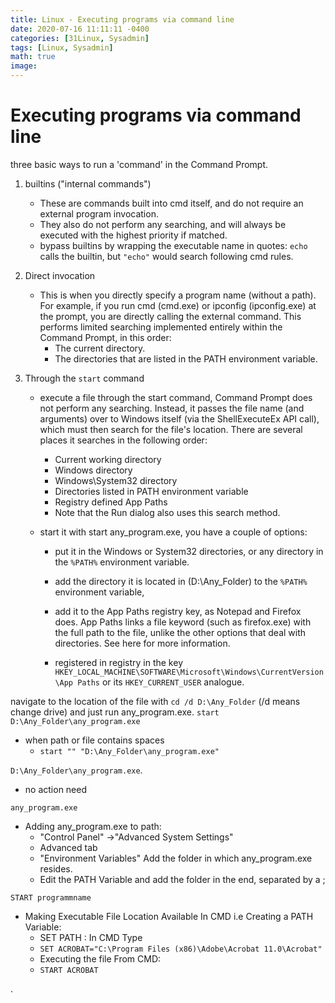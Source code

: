 ```yaml
---
title: Linux - Executing programs via command line
date: 2020-07-16 11:11:11 -0400
categories: [31Linux, Sysadmin]
tags: [Linux, Sysadmin]
math: true
image:
---
```


# Executing programs via command line

three basic ways to run a 'command' in the Command Prompt.

1. builtins ("internal commands")
    - These are commands built into cmd itself, and do not require an external program invocation.
    - They also do not perform any searching, and will always be executed with the highest priority if matched.
    - bypass builtins by wrapping the executable name in quotes: `echo` calls the builtin, but `"echo"` would search following cmd rules.


2. Direct invocation
    - This is when you directly specify a program name (without a path). For example, if you run cmd (cmd.exe) or ipconfig (ipconfig.exe) at the prompt, you are directly calling the external command. This performs limited searching implemented entirely within the Command Prompt, in this order:
      - The current directory.
      - The directories that are listed in the PATH environment variable.


3. Through the `start` command
    - execute a file through the start command, Command Prompt does not perform any searching.
    Instead, it passes the file name (and arguments) over to Windows itself (via the ShellExecuteEx API call), which must then search for the file's location. There are several places it searches in the following order:
      - Current working directory
      - Windows directory
      - Windows\System32 directory
      - Directories listed in PATH environment variable
      - Registry defined App Paths
      - Note that the Run dialog also uses this search method.

    - start it with start any_program.exe, you have a couple of options:
      - put it in the Windows or System32 directories, or any directory in the `%PATH%` environment variable.
      - add the directory it is located in (D:\Any_Folder) to the `%PATH%` environment variable,


      - add it to the App Paths registry key, as Notepad and Firefox does. App Paths links a file keyword (such as firefox.exe) with the full path to the file, unlike the other options that deal with directories. See here for more information.
      - registered in registry in the key `HKEY_LOCAL_MACHINE\SOFTWARE\Microsoft\Windows\CurrentVersion\App Paths` or its `HKEY_CURRENT_USER` analogue.


navigate to the location of the file with `cd /d D:\Any_Folder` (/d means change drive) and just run any_program.exe. `start D:\Any_Folder\any_program.exe`
- when path or file contains spaces
  - `start "" "D:\Any_Folder\any_program.exe"`

`D:\Any_Folder\any_program.exe`.
- no action need

`any_program.exe`
- Adding any_program.exe to path:
  - "Control Panel" ->"Advanced System Settings"
  - Advanced tab
  - "Environment Variables" Add the folder in which any_program.exe resides.
  - Edit the PATH Variable and add the folder in the end, separated by a ;

`START programmname`
- Making Executable File Location Available In CMD i.e Creating a PATH Variable:
  - SET PATH : In CMD Type
  - `SET ACROBAT="C:\Program Files (x86)\Adobe\Acrobat 11.0\Acrobat"`
  - Executing the file From CMD:
  - `START ACROBAT`






















.
